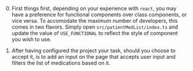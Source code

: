 0. First things first, depending on your experience with `react`, you may have a preference
for functional components over class components, or vice versa. To accomodate the maximum
number of developers, this comes in two flavors. Simply open `src/patientMedList/index.ts` and
update the value of `USE_FUNCTIONAL` to reflect the style of component you wish to use.

1. After having configured the project your task, should you choose to accept it, is to add
an input on the page that accepts user input and filters the list of medications based on it.
